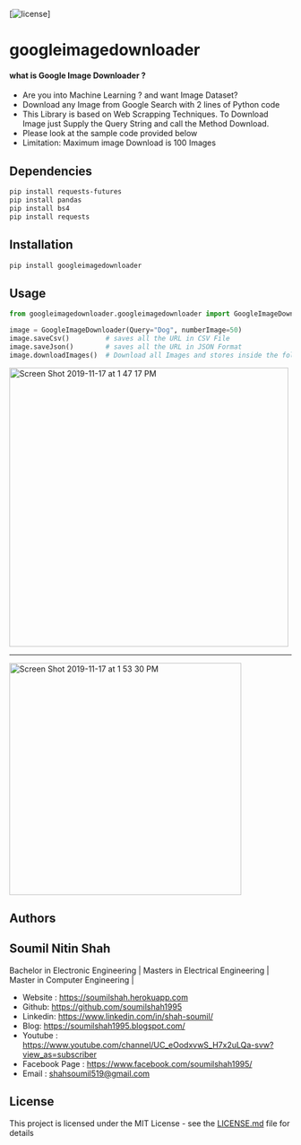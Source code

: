 
[![license](https://img.shields.io/github/license/mashape/apistatus.svg?maxAge=2592000)]


# googleimagedownloader 

#### what is Google Image Downloader  ?
* Are you into Machine Learning ? and want Image Dataset?
* Download any Image from Google Search with 2 lines of Python code
* This Library is based on Web Scrapping Techniques. To Download Image just Supply the Query String and call the Method Download.
* Please look at the sample code provided below
* Limitation: Maximum image Download is 100 Images



## Dependencies 

```bash
pip install requests-futures
pip install pandas
pip install bs4
pip install requests
```


## Installation

```bash
pip install googleimagedownloader
```
## Usage


```python
from googleimagedownloader.googleimagedownloader import GoogleImageDownloader

image = GoogleImageDownloader(Query="Dog", numberImage=50)
image.saveCsv()         # saves all the URL in CSV File 
image.saveJson()        # saves all the URL in JSON Format
image.downloadImages()  # Download all Images and stores inside the folder called Images

```
<img width="498" alt="Screen Shot 2019-11-17 at 1 47 17 PM" src="https://user-images.githubusercontent.com/39345855/69012242-b0165800-0941-11ea-9ed4-11730c3160c8.png">

-------------
<img width="414" alt="Screen Shot 2019-11-17 at 1 53 30 PM" src="https://user-images.githubusercontent.com/39345855/69012250-bd334700-0941-11ea-930f-653da21b16f4.png">


## Authors

## Soumil Nitin Shah 
Bachelor in Electronic Engineering |
Masters in Electrical Engineering | 
Master in Computer Engineering |

* Website : https://soumilshah.herokuapp.com
* Github: https://github.com/soumilshah1995
* Linkedin: https://www.linkedin.com/in/shah-soumil/
* Blog: https://soumilshah1995.blogspot.com/
* Youtube : https://www.youtube.com/channel/UC_eOodxvwS_H7x2uLQa-svw?view_as=subscriber
* Facebook Page : https://www.facebook.com/soumilshah1995/
* Email : shahsoumil519@gmail.com



## License

This project is licensed under the MIT License - see the [LICENSE.md](LICENSE.md) file for details


